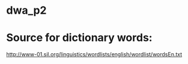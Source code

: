 # dwa_p2


# Source for dictionary words:
http://www-01.sil.org/linguistics/wordlists/english/wordlist/wordsEn.txt
